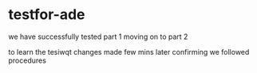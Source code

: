 # testfor-ade
we have successfully tested part 1
moving on to part 2


to learn the tesiwqt
changes made few mins later
confirming we followed procedures
